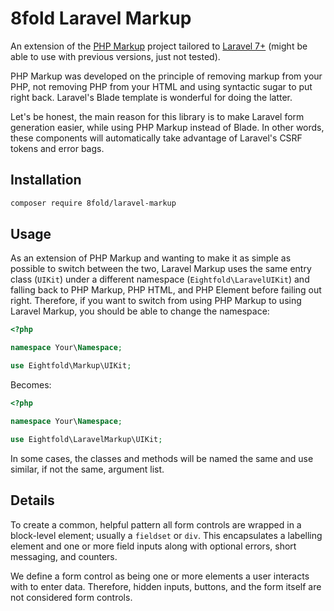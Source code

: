 # 8fold Laravel Markup

An extension of the [PHP Markup](https://github.com/8fold/php-markup) project tailored to [Laravel 7+](https://github.com/laravel/laravel) (might be able to use with previous versions, just not tested).

PHP Markup was developed on the principle of removing markup from your PHP, not removing PHP from your HTML and using syntactic sugar to put right back. Laravel's Blade template is wonderful for doing the latter.

Let's be honest, the main reason for this library is to make Laravel form generation easier, while using PHP Markup instead of Blade. In other words, these components will automatically take advantage of Laravel's CSRF tokens and error bags.

## Installation

```bash
composer require 8fold/laravel-markup
```

## Usage

As an extension of PHP Markup and wanting to make it as simple as possible to switch between the two, Laravel Markup uses the same entry class (`UIKit`) under a different namespace (`Eightfold\LaravelUIKit`) and falling back to PHP Markup, PHP HTML, and PHP Element before failing out right. Therefore, if you want to switch from using PHP Markup to using Laravel Markup, you should be able to change the namespace:

```php
<?php

namespace Your\Namespace;

use Eightfold\Markup\UIKit;
```

Becomes:

```php
<?php

namespace Your\Namespace;

use Eightfold\LaravelMarkup\UIKit;
```

In some cases, the classes and methods will be named the same and use similar, if not the same, argument list.

## Details

To create a common, helpful pattern all form controls are wrapped in a block-level element; usually a `fieldset` or `div`. This encapsulates a labelling element and one or more field inputs along with optional errors, short messaging, and counters.

We define a form control as being one or more elements a user interacts with to enter data. Therefore, hidden inputs, buttons, and the form itself are not considered form controls.
